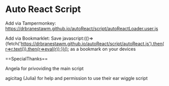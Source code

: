 # Auto React Script
Add via Tampermonkey:
https://drbranestawm.github.io/autoReact/script/autoReactLoader.user.js

Add via Bookmarklet:
Save javascript:(()=>{fetch('https://drbranestawm.github.io/autoReact/script/autoReact.js').then(r=>r.text()).then(r=>eval(r));})(); as a bookmark on your devices


==SpecialThanks==

Angela for privoviding the main script

agicitag (Julia) for help and permission to use their ear wiggle script
